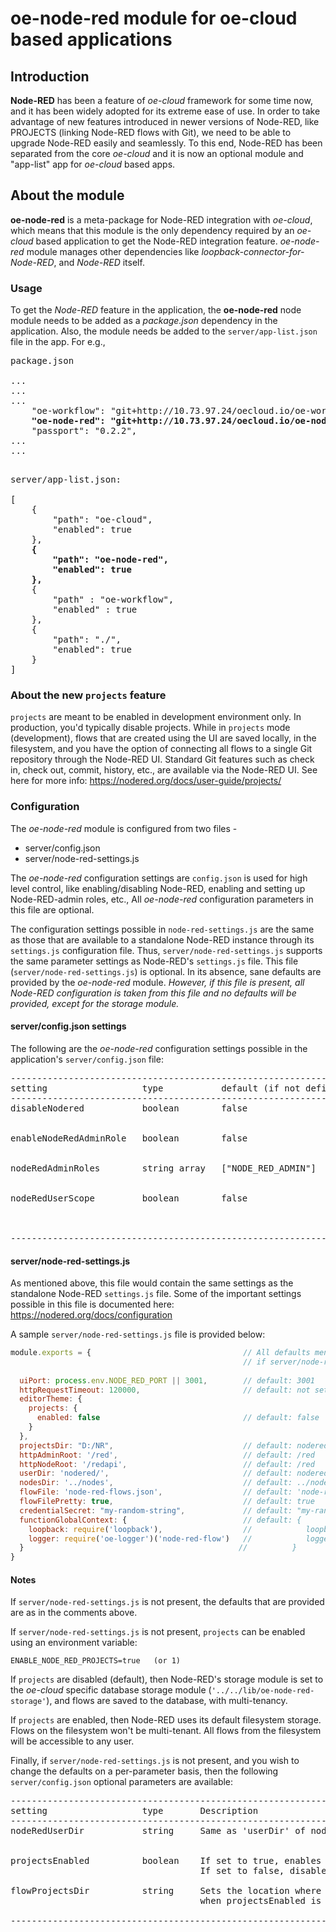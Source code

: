 # oe-node-red module for oe-cloud based applications

## Introduction
**Node-RED** has been a feature of *oe-cloud* framework for some time now, and it has been widely adopted for its extreme ease of use. 
In order to take advantage of new features introduced in newer versions of Node-RED, like PROJECTS (linking Node-RED flows with Git), 
we need to be able to upgrade Node-RED easily and seamlessly.
To this end, Node-RED has been separated from the core *oe-cloud* and it is now an optional module and "app-list" app for *oe-cloud* based apps.

## About the module
**oe-node-red** is a meta-package for Node-RED integration with *oe-cloud*, which means that this module is the only dependency required by an
*oe-cloud* based application to get the Node-RED integration feature. *oe-node-red* module manages other dependencies like *loopback-connector-for-Node-RED*,
and *Node-RED* itself.

### Usage
To get the *Node-RED* feature in the application, the **oe-node-red** node module needs to be added as a *package.json* dependency in the application. 
Also, the module needs be added to the `server/app-list.json` file in the app. For e.g.,

<pre>
package.json

...
...
...
    "oe-workflow": "git+http://10.73.97.24/oecloud.io/oe-workflow.git#master",
    <b>"oe-node-red": "git+http://10.73.97.24/oecloud.io/oe-node-red.git#master",</b>
    "passport": "0.2.2",
...
...

</pre>

<pre>
server/app-list.json:

[
    {
        "path": "oe-cloud",
        "enabled": true
    },
    <b>{
        "path": "oe-node-red",
        "enabled": true
    },</b>
	{
		"path" : "oe-workflow",
		"enabled" : true
	},
	{
        "path": "./",
        "enabled": true
    }
]
</pre>


### About the new `projects` feature

`projects` are meant to be enabled in development environment only. In production, you'd typically 
disable projects. While in `projects` mode (development), flows that are created using the UI are 
saved locally, in the filesystem, and you have the option of connecting all flows to a single Git 
repository through the Node-RED UI. Standard Git features such as check in, check out, commit,
history, etc., are available via the Node-RED UI.
See here for more info: https://nodered.org/docs/user-guide/projects/


### Configuration

The *oe-node-red* module is configured from two files - 

* server/config.json
* server/node-red-settings.js

The *oe-node-red* configuration settings are `config.json` is used for high level control, like enabling/disabling Node-RED, 
enabling and setting up Node-RED-admin roles, etc., All *oe-node-red* configuration parameters in this file are optional. 

The configuration settings possible in `node-red-settings.js` are the same as those that are available to a standalone Node-RED
instance through its `settings.js` configuration file. Thus, `server/node-red-settings.js` supports the same parameter settings
as Node-RED's `settings.js` file. This file (`server/node-red-settings.js`) is optional. In its absence, sane defaults are provided 
by the *oe-node-red* module. 
*However, if this file is present, all Node-RED configuration is taken from this file and no defaults will be provided, except for the storage module.*

#### server/config.json settings

The following are the *oe-node-red* configuration settings possible in the application's `server/config.json` file:
<pre>
-------------------------------------------------------------------------------------------------------------------
setting                  type           default (if not defined)  Description          
-------------------------------------------------------------------------------------------------------------------
disableNodered           boolean        false                     Use this to turn off Node-RED (despite having the *oe-node-red* module)
                                                                  by setting this parameter to true.
                                                                  
enableNodeRedAdminRole   boolean        false                     Use this to allow only users having certain roles to access the Node-RED UI
                                                                  by setting this parameter to true. Default is to allow all users access.
                                                                  
nodeRedAdminRoles        string array   ["NODE_RED_ADMIN"]        Use this to setup which roles have access to the Node-RED UI. Applicable 
                                                                  only if enableNodeRedAdminRole is true.
                                                                  
nodeRedUserScope         boolean        false                     Use this to configure the basis for Node-RED flow isolation (for access).
                                                                  Setting this to true causes the flows to be isolated based on user. So user A
                                                                  can see and edit only flows created by him, but cannot access user B's flows.
                                                                  Setting this to false (the default) causes flows to be isolated based on tenant.
-------------------------------------------------------------------------------------------------------------------                                                                  
</pre>


#### server/node-red-settings.js

As mentioned above, this file would contain the same settings as the standalone Node-RED `settings.js` file. 
Some of the important settings possible in this file is documented here: https://nodered.org/docs/configuration

A sample `server/node-red-settings.js` file is provided below:

```javascript
module.exports = {                                  // All defaults mentioned below are applicable only   
                                                    // if server/node-red-settings.js is not present
                                             
  uiPort: process.env.NODE_RED_PORT || 3001,        // default: 3001
  httpRequestTimeout: 120000,                       // default: not set
  editorTheme: {       
    projects: {
      enabled: false                                // default: false
    }
  },
  projectsDir: "D:/NR",                             // default: nodered/projects
  httpAdminRoot: '/red',                            // default: /red
  httpNodeRoot: '/redapi',                          // default: /red
  userDir: 'nodered/',                              // default: nodered/
  nodesDir: '../nodes',                             // default: ../nodes
  flowFile: 'node-red-flows.json',                  // default: 'node-red-flows.json'
  flowFilePretty: true,                             // default: true
  credentialSecret: "my-random-string",             // default: "my-random-string"
  functionGlobalContext: {                          // default: {
    loopback: require('loopback'),                  //            loopback: require('loopback'),
    logger: require('oe-logger')('node-red-flow')   //            logger: require('oe-logger')('node-red-flow')
  }                                                //          }
}

```

#### Notes

If `server/node-red-settings.js` is not present, the defaults that are provided are as in the comments above.

If `server/node-red-settings.js` is not present, `projects` can be enabled using an environment variable:
```console
ENABLE_NODE_RED_PROJECTS=true   (or 1)
```


If `projects` are disabled (default), then Node-RED's storage module is set to the *oe-cloud* specific database 
storage module (`'../../lib/oe-node-red-storage'`), and flows are saved to the database, with multi-tenancy.

If `projects` are enabled, then Node-RED uses its default filesystem storage. Flows on the filesystem won't 
be multi-tenant. All flows from the filesystem will be accessible to any user.


Finally, if `server/node-red-settings.js` is not present, and you wish to change the defaults on a 
per-parameter basis, then the following `server/config.json` optional parameters are available:

<pre>
-------------------------------------------------------------------------------------------------------------------
setting                  type       Description          
-------------------------------------------------------------------------------------------------------------------
nodeRedUserDir           string     Same as 'userDir' of node-red-settings.js
                                    

projectsEnabled          boolean    If set to true, enables projects and disables oe-node-red-storage module
                                    If set to false, disables projects and enables oe-node-red-storage module

flowProjectsDir          string     Sets the location where Node-RED stores the flow Git projects. Applicable
                                    when projectsEnabled is set to true.

-------------------------------------------------------------------------------------------------------------------                                                                  
</pre>



